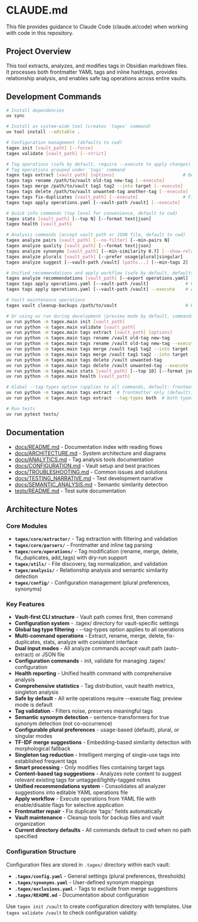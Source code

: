 # CLAUDE.md

This file provides guidance to Claude Code (claude.ai/code) when working with code in this repository.

## Project Overview

This tool extracts, analyzes, and modifies tags in Obsidian markdown files. It processes both frontmatter YAML tags and inline hashtags, provides relationship analysis, and enables safe tag operations across entire vaults.

## Development Commands

```bash
# Install dependencies
uv sync

# Install as system-wide tool (creates 'tagex' command)
uv tool install --editable .

# Configuration management (defaults to cwd)
tagex init [vault_path] [--force]
tagex validate [vault_path] [--strict]

# Tag operations (safe by default, require --execute to apply changes)
# Tag operations grouped under 'tags' command
tagex tags extract [vault_path] [options]                          # Defaults to cwd
tagex tags rename /path/to/vault old-tag new-tag [--execute]
tagex tags merge /path/to/vault tag1 tag2 --into target [--execute]
tagex tags delete /path/to/vault unwanted-tag another-tag [--execute]
tagex tags fix-duplicates [vault_path] [--execute]                 # Fix duplicate 'tags:' fields
tagex tags apply operations.yaml [--vault-path /vault] [--execute]

# Quick info commands (top level for convenience, default to cwd)
tagex stats [vault_path] [--top N] [--format text|json]
tagex health [vault_path]

# Analysis commands (accept vault path or JSON file, default to cwd)
tagex analyze pairs [vault_path] [--no-filter] [--min-pairs N]
tagex analyze quality [vault_path] [--format text|json]
tagex analyze synonyms [vault_path] [--min-similarity 0.7] [--show-related] [--no-transformers]
tagex analyze plurals [vault_path] [--prefer usage|plural|singular]
tagex analyze suggest [--vault-path /vault] [paths...] [--min-tags 2] [--export suggestions.yaml]

# Unified recommendations and apply workflow (safe by default, defaults to cwd)
tagex analyze recommendations [vault_path] [--export operations.yaml] [--analyzers synonyms,plurals,singletons]
tagex tags apply operations.yaml [--vault-path /vault]              # Preview mode (default)
tagex tags apply operations.yaml [--vault-path /vault] --execute    # Actually apply changes

# Vault maintenance operations
tagex vault cleanup-backups /path/to/vault                          # Remove .bak backup files

# Or using uv run during development (preview mode by default, commands default to cwd)
uv run python -m tagex.main init [vault_path]                                 # Defaults to cwd
uv run python -m tagex.main validate [vault_path]                             # Defaults to cwd
uv run python -m tagex.main tags extract [vault_path] [options]               # Defaults to cwd
uv run python -m tagex.main tags rename /vault old-tag new-tag                # Preview only
uv run python -m tagex.main tags rename /vault old-tag new-tag --execute      # Actually rename
uv run python -m tagex.main tags merge /vault tag1 tag2 --into target         # Preview only
uv run python -m tagex.main tags merge /vault tag1 tag2 --into target --execute  # Actually merge
uv run python -m tagex.main tags delete /vault unwanted-tag                   # Preview only
uv run python -m tagex.main tags delete /vault unwanted-tag --execute         # Actually delete
uv run python -m tagex.main stats [vault_path] [--top 10] [--format json]    # Defaults to cwd
uv run python -m tagex.main health [vault_path]                               # Defaults to cwd

# Global --tag-types option (applies to all commands, default: frontmatter)
uv run python -m tagex.main tags extract  # frontmatter only (default), uses cwd
uv run python -m tagex.main tags extract --tag-types both  # both types, uses cwd

# Run tests
uv run pytest tests/
```

## Documentation

- [docs/README.md](docs/README.md) - Documentation index with reading flows
- [docs/ARCHITECTURE.md](docs/ARCHITECTURE.md) - System architecture and diagrams
- [docs/ANALYTICS.md](docs/ANALYTICS.md) - Tag analysis tools documentation
- [docs/CONFIGURATION.md](docs/CONFIGURATION.md) - Vault setup and best practices
- [docs/TROUBLESHOOTING.md](docs/TROUBLESHOOTING.md) - Common issues and solutions
- [docs/TESTING_NARRATIVE.md](docs/TESTING_NARRATIVE.md) - Test development narrative
- [docs/SEMANTIC_ANALYSIS.md](docs/SEMANTIC_ANALYSIS.md) - Semantic similarity detection
- [tests/README.md](tests/README.md) - Test suite documentation

## Architecture Notes

### Core Modules

- **`tagex/core/extractor/`** - Tag extraction with filtering and validation
- **`tagex/core/parsers/`** - Frontmatter and inline tag parsing
- **`tagex/core/operations/`** - Tag modification (rename, merge, delete, fix_duplicates, add_tags) with dry-run support
- **`tagex/utils/`** - File discovery, tag normalization, and validation
- **`tagex/analysis/`** - Relationship analysis and semantic similarity detection
- **`tagex/config/`** - Configuration management (plural preferences, synonyms)

### Key Features

- **Vault-first CLI structure** - Vault path comes first, then command
- **Configuration system** - .tagex/ directory for vault-specific settings
- **Global tag type filtering** - --tag-types option applies to all operations
- **Multi-command operations** - Extract, rename, merge, delete, fix-duplicates, stats, analyze with consistent interface
- **Dual input modes** - All analyze commands accept vault path (auto-extract) or JSON file
- **Configuration commands** - init, validate for managing .tagex/ configuration
- **Health reporting** - Unified health command with comprehensive analysis
- **Comprehensive statistics** - Tag distribution, vault health metrics, singleton analysis
- **Safe by default** - All write operations require --execute flag; preview mode is default
- **Tag validation** - Filters noise, preserves meaningful tags
- **Semantic synonym detection** - sentence-transformers for true synonym detection (not co-occurrence)
- **Configurable plural preferences** - usage-based (default), plural, or singular modes
- **TF-IDF merge suggestions** - Embedding-based similarity detection with morphological fallback
- **Singleton tag reduction** - Intelligent merging of single-use tags into established frequent tags
- **Smart processing** - Only modifies files containing target tags
- **Content-based tag suggestions** - Analyzes note content to suggest relevant existing tags for untagged/lightly-tagged notes
- **Unified recommendations system** - Consolidates all analyzer suggestions into editable YAML operations file
- **Apply workflow** - Execute operations from YAML file with enable/disable flags for selective application
- **Frontmatter repair** - Fix duplicate 'tags:' fields automatically
- **Vault maintenance** - Cleanup tools for backup files and vault organization
- **Current directory defaults** - All commands default to cwd when no path specified

### Configuration Structure

Configuration files are stored in `.tagex/` directory within each vault:

- **`.tagex/config.yaml`** - General settings (plural preferences, thresholds)
- **`.tagex/synonyms.yaml`** - User-defined synonym mappings
- **`.tagex/exclusions.yaml`** - Tags to exclude from merge suggestions
- **`.tagex/README.md`** - Documentation about configuration

Use `tagex init /vault` to create configuration directory with templates.
Use `tagex validate /vault` to check configuration validity.